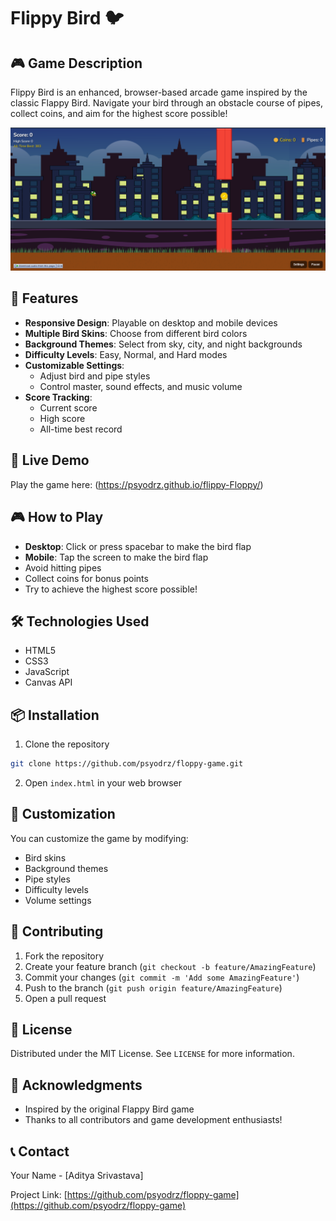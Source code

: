 # Flippy Bird 🐦

## 🎮 Game Description

Flippy Bird is an enhanced, browser-based arcade game inspired by the classic Flappy Bird. Navigate your bird through an obstacle course of pipes, collect coins, and aim for the highest score possible!

![Game Screenshot](ss.png)

## 🌟 Features

- **Responsive Design**: Playable on desktop and mobile devices
- **Multiple Bird Skins**: Choose from different bird colors
- **Background Themes**: Select from sky, city, and night backgrounds
- **Difficulty Levels**: Easy, Normal, and Hard modes
- **Customizable Settings**: 
  - Adjust bird and pipe styles
  - Control master, sound effects, and music volume
- **Score Tracking**: 
  - Current score
  - High score
  - All-time best record

## 🚀 Live Demo

Play the game here:
(https://psyodrz.github.io/flippy-Floppy/)

## 🎮 How to Play

- **Desktop**: Click or press spacebar to make the bird flap
- **Mobile**: Tap the screen to make the bird flap
- Avoid hitting pipes
- Collect coins for bonus points
- Try to achieve the highest score possible!

## 🛠 Technologies Used

- HTML5
- CSS3
- JavaScript
- Canvas API

## 📦 Installation

1. Clone the repository
```bash
git clone https://github.com/psyodrz/floppy-game.git
```

2. Open `index.html` in your web browser

## 🔧 Customization

You can customize the game by modifying:
- Bird skins
- Background themes
- Pipe styles
- Difficulty levels
- Volume settings

## 🤝 Contributing

1. Fork the repository
2. Create your feature branch (`git checkout -b feature/AmazingFeature`)
3. Commit your changes (`git commit -m 'Add some AmazingFeature'`)
4. Push to the branch (`git push origin feature/AmazingFeature`)
5. Open a pull request

## 📄 License

Distributed under the MIT License. See `LICENSE` for more information.

## 🙌 Acknowledgments

- Inspired by the original Flappy Bird game
- Thanks to all contributors and game development enthusiasts!

## 📞 Contact

Your Name - [Aditya Srivastava]

Project Link: [https://github.com/psyodrz/floppy-game](https://github.com/psyodrz/floppy-game)
